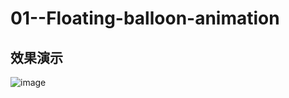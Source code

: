 # 01--Floating-balloon-animation
## 效果演示
![image](http://images.cnblogs.com/cnblogs_com/XXxiaotaiyang/763926/o_balloon.gif) 
